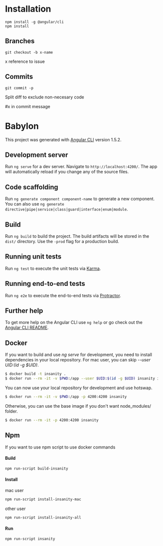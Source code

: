 # Installation

```
npm install -g @angular/cli
npm install
```

## Branches
`git checkout -b x-name`

x reference to issue

## Commits

`git commit -p`

Split diff to exclude non-necesary code

#x in commit message

# Babylon

This project was generated with [Angular CLI](https://github.com/angular/angular-cli) version 1.5.2.

## Development server

Run `ng serve` for a dev server. Navigate to `http://localhost:4200/`. The app will automatically reload if you change any of the source files.

## Code scaffolding

Run `ng generate component component-name` to generate a new component. You can also use `ng generate directive|pipe|service|class|guard|interface|enum|module`.

## Build

Run `ng build` to build the project. The build artifacts will be stored in the `dist/` directory. Use the `-prod` flag for a production build.

## Running unit tests

Run `ng test` to execute the unit tests via [Karma](https://karma-runner.github.io).

## Running end-to-end tests

Run `ng e2e` to execute the end-to-end tests via [Protractor](http://www.protractortest.org/).

## Further help

To get more help on the Angular CLI use `ng help` or go check out the [Angular CLI README](https://github.com/angular/angular-cli/blob/master/README.md).

## Docker

If you want to build and use *ng serve* for development, you need to install dependencies in your local repository.
For mac user, you can skip *--user $UID:$(id -g $UID)*.
```bash
$ docker build -t insanity .
$ docker run --rm -it -v $PWD:/app --user $UID:$(id -g $UID) insanity install
```

You can now use your local repository for development and use hotswap.
```bash
$ docker run --rm -it -v $PWD:/app -p 4200:4200 insanity
```

Otherwise, you can use the base image if you don't want node_modules/ folder.
```bash
$ docker run --rm -it -p 4200:4200 insanity
```

## Npm

If you want to use npm script to use docker commands

#### Build
```bash
npm run-script build-insanity
```

#### Install
mac user

```bash
npm run-script install-insanity-mac
```

other user
```bash
npm run-script install-insanity-all
```

#### Run
```bash
npm run-script insanity
```
